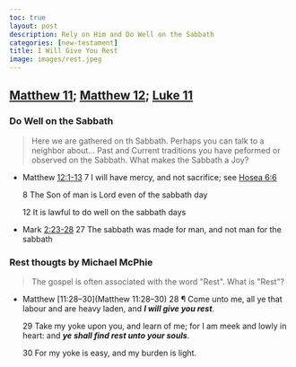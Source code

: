 ```yaml
---
toc: true
layout: post
description: Rely on Him and Do Well on the Sabbath
categories: [new-testament]
title: I Will Give You Rest
image: images/rest.jpeg
---
```


## [Matthew 11](https://www.churchofjesuschrist.org/study/scriptures/nt/matt/11?lang=eng); [Matthew 12](https://www.churchofjesuschrist.org/study/scriptures/nt/matt/12?lang=eng); [Luke 11](https://www.churchofjesuschrist.org/study/scriptures/nt/luke/11?lang=eng)

### Do Well on the Sabbath
> Here we are gathered on th Sabbath.   Perhaps you can talk to a neighbor about... Past and Current traditions you have peformed or observed on the Sabbath.  What makes the Sabbath a Joy?

- Matthew [12:1-13](https://www.churchofjesuschrist.org/study/scriptures/nt/matt/12?lang=eng&id=1-13#p1)
    7 I will have mercy, and not sacrifice; see [Hosea 6:6](https://www.churchofjesuschrist.org/study/scriptures/ot/hosea/6?lang=eng&id=6#p6)

    8 The Son of man is Lord even of the sabbath day

    12 It is lawful to do well on the sabbath days

- Mark [2:23-28](https://www.churchofjesuschrist.org/study/scriptures/nt/mark/2?lang=eng&id=23-28#p23)
    27 The sabbath was made for man, and not man for the sabbath

### Rest thougts by Michael McPhie
> The gospel is often associated with the word "Rest".  What is "Rest"?

- Matthew [11:28–30](Matthew 11:28–30)
    28 ¶ Come unto me, all ye that labour and are heavy laden, and ***I will give you rest***.

    29 Take my yoke upon you, and learn of me; for I am meek and lowly in heart: and ***ye shall find rest unto your souls***.

    30 For my yoke is easy, and my burden is light.